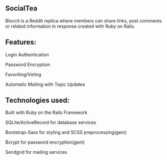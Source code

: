  ## SocialTea
 
Bloccit is a Reddit replica where members can share links, post comments or related information in response created with Ruby on Rails.

## Features:
<p>Login Authentication</p>
<p>Password Encryption</p>
<p>Favoriting/Voting</p>
<p>Automatic Mailing with Topic Updates</p>

## Technologies used:
<p>Built with Ruby on the Rails Framework</p>
<p>SQLite/ActiveRecord for database services</p>
<p>Bootstrap-Sass for styling and SCSS preprocessing(gem)</p>
<p>Bcrypt for password encryption(gem)</p>
<p>Sendgrid for mailing services</p>


